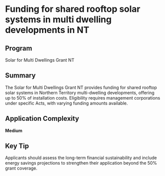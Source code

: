 # Funding for shared rooftop solar systems in multi dwelling developments in NT
  
## Program
Solar for Multi Dwellings Grant NT

## Summary
The Solar for Multi Dwellings Grant NT provides funding for shared rooftop solar systems in Northern Territory multi-dwelling developments, offering up to 50% of installation costs. Eligibility requires management corporations under specific Acts, with varying funding amounts available.

## Application Complexity
**Medium**

## Key Tip
Applicants should assess the long-term financial sustainability and include energy savings projections to strengthen their application beyond the 50% grant coverage.
